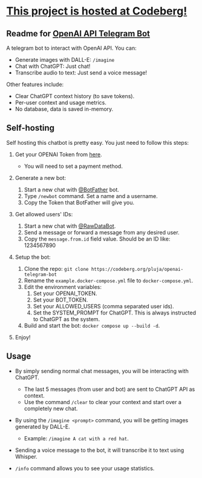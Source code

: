 # [This project is hosted at Codeberg!](https://codeberg.org/pluja/openai-telegram-bot)

## Readme for [OpenAI API Telegram Bot](https://codeberg.org/pluja/openai-telegram-bot)

A telegram bot to interact with OpenAI API. You can:

- Generate images with DALL-E: `/imagine`
- Chat with ChatGPT: Just chat!
- Transcribe audio to text: Just send a voice message!

Other features include:

- Clear ChatGPT context history (to save tokens).
- Per-user context and usage metrics.
- No database, data is saved in-memory.

## Self-hosting

Self hosting this chatbot is pretty easy. You just need to follow this steps:

1. Get your OPENAI Token from [here](https://platform.openai.com/account/api-keys).
   - You will need to set a payment method.

2. Generate a new bot:
   1. Start a new chat with [@BotFather](https://t.me/BotFather) bot.
   2. Type `/newbot` command. Set a name and a username.
   3. Copy the Token that BotFather will give you.
   
3. Get allowed users' IDs:
   1. Start a new chat with [@RawDataBot](https://t.me/RawDataBot).
   2. Send a message or forward a message from any desired user.
   3. Copy the `message.from.id` field value. Should be an ID like: 1234567890

4. Setup the bot:
   1. Clone the repo: `git clone https://codeberg.org/pluja/openai-telegram-bot`
   2. Rename the `example.docker-compose.yml` file to `docker-compose.yml`.
   3. Edit the environment variables:
      1. Set your OPENAI_TOKEN.
      2. Set your BOT_TOKEN.
      3. Set your ALLOWED_USERS (comma separated user ids).
      4. Set the SYSTEM_PROMPT for ChatGPT. This is always instructed to ChatGPT as the system.
   4. Build and start the bot: `docker compose up --build -d`.
   
5. Enjoy!

## Usage

- By simply sending normal chat messages, you will be interacting with ChatGPT.
  - The last 5 messages (from user and bot) are sent to ChatGPT API as context.
  - Use the command `/clear` to clear your context and start over a completely new chat.

- By using the `/imagine <prompt>` command, you will be getting images generated by DALL-E.
    - Example: `/imagine A cat with a red hat`.

- Sending a voice message to the bot, it will transcribe it to text using Whisper.

- `/info` command allows you to see your usage statistics.
